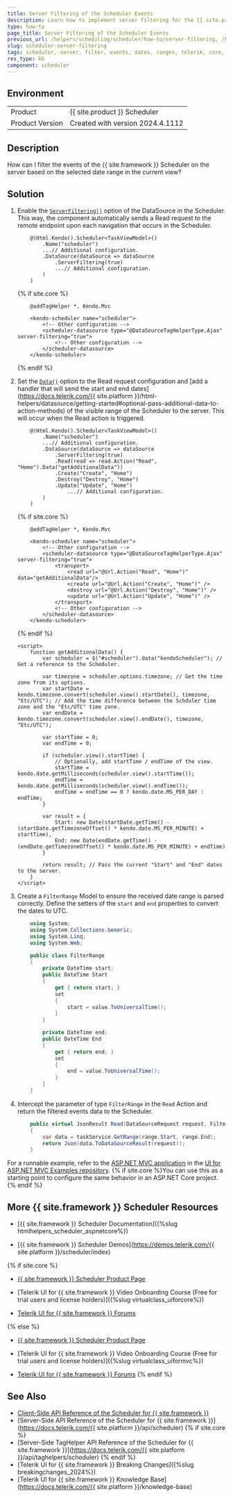 ```yaml
---
title: Server Filtering of the Scheduler Events
description: Learn how to implement server filtering for the {{ site.product }} Scheduler to retrieve only events for the currently selected view.
type: how-to
page_title: Server Filtering of the Scheduler Events
previous_url: /helpers/scheduling/scheduler/how-to/server-filtering, /html-helpers/scheduling/scheduler/how-to/server-filtering
slug: scheduler-server-filtering
tags: scheduler, server, filter, events, dates, ranges, telerik, core, mvc
res_type: kb
component: scheduler
---
```


## Environment

<table>
 <tr>
  <td>Product</td>
  <td>{{ site.product }} Scheduler</td>
 </tr>
 <tr>
  <td>Product Version</td>
  <td>Created with version 2024.4.1112</td>
 </tr>
</table>

## Description

How can I filter the events of the {{ site.framework }} Scheduler on the server based on the selected date range in the current view?

## Solution

1. Enable the [`ServerFiltering()`](/api/kendo.mvc.ui.fluent/signalrdatasourcebuilder#serverfilteringsystemboolean) option of the DataSource in the Scheduler. This way, the component automatically sends a Read request to the remote endpoint upon each navigation that occurs in the Scheduler.

    ```HtmlHelper
        @(Html.Kendo().Scheduler<TaskViewModel>()
            .Name("scheduler")
            ...// Additional configuration.
            .DataSource(dataSource => dataSource
                .ServerFiltering(true)
                ...// Additional configuration.
            )
        )
    ```
    {% if site.core %}
    ```TagHelper
        @addTagHelper *, Kendo.Mvc

        <kendo-scheduler name="scheduler">
            <!-- Other configuration -->
            <scheduler-datasource type="@DataSourceTagHelperType.Ajax" server-filtering="true">
                <!-- Other configuration -->
            </scheduler-datasource>
        </kendo-scheduler>
    ```
    {% endif %}

1. Set the [`Data()`](/api/kendo.mvc.ui.fluent/crudoperationbuilder#datasystemstring) option to the Read request configuration and [add a handler that will send the start and end dates](https://docs.telerik.com/{{ site.platform }}/html-helpers/datasource/getting-started#optional-pass-additional-data-to-action-methods) of the visible range of the Scheduler to the server. This will occur when the Read action is triggered.

    ```HtmlHelper
        @(Html.Kendo().Scheduler<TaskViewModel>()
            .Name("scheduler")
            ...// Additional configuration.
            .DataSource(dataSource => dataSource
                .ServerFiltering(true)
                .Read(read => read.Action("Read", "Home").Data("getAdditionalData"))
                .Create("Create", "Home")
                .Destroy("Destroy", "Home")
                .Update("Update", "Home")
                    ...// Additional configuration.
            )
        )
    ```
    {% if site.core %}
    ```TagHelper
        @addTagHelper *, Kendo.Mvc

        <kendo-scheduler name="scheduler">
            <!-- Other configuration -->
            <scheduler-datasource type="@DataSourceTagHelperType.Ajax" server-filtering="true">
                <transport>
                    <read url="@Url.Action("Read", "Home")" data="getAdditionalData"/>
                    <create url="@Url.Action("Create", "Home")" />
                    <destroy url="@Url.Action("Destroy", "Home")" />
                    <update url="@Url.Action("Update", "Home")" />
                </transport>
                <!-- Other configuration -->
            </scheduler-datasource>
        </kendo-scheduler>
    ```
    {% endif %}
    ```Scripts
    <script>
        function getAdditionalData() {
            var scheduler = $("#scheduler").data("kendoScheduler"); // Get a reference to the Scheduler.

            var timezone = scheduler.options.timezone; // Get the time zone from its options.
            var startDate = kendo.timezone.convert(scheduler.view().startDate(), timezone, "Etc/UTC"); // Add the time difference between the Schduler time zone and the "Etc/UTC" time zone.
            var endDate = kendo.timezone.convert(scheduler.view().endDate(), timezone, "Etc/UTC");

            var startTime = 0;
            var endTime = 0;

            if (scheduler.view().startTime) {
                // Optionally, add startTime / endTime of the view.
                startTime = kendo.date.getMilliseconds(scheduler.view().startTime());
                endTime = kendo.date.getMilliseconds(scheduler.view().endTime());
                endTime = endTime == 0 ? kendo.date.MS_PER_DAY : endTime;
            }

            var result = {
                Start: new Date(startDate.getTime() - (startDate.getTimezoneOffset() * kendo.date.MS_PER_MINUTE) + startTime),
                End: new Date(endDate.getTime() - (endDate.getTimezoneOffset() * kendo.date.MS_PER_MINUTE) + endTime)
            }

            return result; // Pass the current "Start" and "End" dates to the server.
        }
    </script>
    ```

1. Create a `FilterRange` Model to ensure the received date range is parsed correctly. Define the setters of the `start` and `end` properties to convert the dates to UTC.

    ```FilterRange.cs
        using System;
        using System.Collections.Generic;
        using System.Linq;
        using System.Web;

        public class FilterRange
        {
            private DateTime start;
            public DateTime Start
            {
                get { return start; }
                set
                {
                    start = value.ToUniversalTime();
                }
            }

            private DateTime end;
            public DateTime End
            {
                get { return end; }
                set
                {
                    end = value.ToUniversalTime();
                }
            }
        }
    ```

1. Intercept the parameter of type `FilterRange` in the `Read` Action and return the filtered events data to the Scheduler.

    ```HomeController.cs
        public virtual JsonResult Read(DataSourceRequest request, FilterRange range)
        {
            var data = taskService.GetRange(range.Start, range.End);
            return Json(data.ToDataSourceResult(request));
        }
    ```

For a runnable example, refer to the [ASP.NET MVC application](https://github.com/telerik/ui-for-aspnet-mvc-examples/tree/master/Telerik.Examples.Mvc/Telerik.Examples.Mvc/Areas/SchedulerServerFiltering) in the [UI for ASP.NET MVC Examples repository](https://github.com/telerik/ui-for-aspnet-mvc-examples/tree/master). {% if site.core %}You can use this as a starting point to configure the same behavior in an ASP.NET Core project.{% endif %}

## More {{ site.framework }} Scheduler Resources

* [{{ site.framework }} Scheduler Documentation]({%slug htmlhelpers_scheduler_aspnetcore%})

* [{{ site.framework }} Scheduler Demos](https://demos.telerik.com/{{ site.platform }}/scheduler/index)

{% if site.core %}
* [{{ site.framework }} Scheduler Product Page](https://www.telerik.com/aspnet-core-ui/scheduler)

* [Telerik UI for {{ site.framework }} Video Onboarding Course (Free for trial users and license holders)]({%slug virtualclass_uiforcore%})

* [Telerik UI for {{ site.framework }} Forums](https://www.telerik.com/forums/aspnet-core-ui)

{% else %}
* [{{ site.framework }} Scheduler Product Page](https://www.telerik.com/aspnet-mvc/scheduler)

* [Telerik UI for {{ site.framework }} Video Onboarding Course (Free for trial users and license holders)]({%slug virtualclass_uiformvc%})

* [Telerik UI for {{ site.framework }} Forums](https://www.telerik.com/forums/aspnet-mvc)
{% endif %}

## See Also

* [Client-Side API Reference of the Scheduler for {{ site.framework }}](https://docs.telerik.com/kendo-ui/api/javascript/ui/scheduler)
* [Server-Side API Reference of the Scheduler for {{ site.framework }}](https://docs.telerik.com/{{ site.platform }}/api/scheduler)
{% if site.core %}
* [Server-Side TagHelper API Reference of the Scheduler for {{ site.framework }}](https://docs.telerik.com/{{ site.platform }}/api/taghelpers/scheduler)
{% endif %}
* [Telerik UI for {{ site.framework }} Breaking Changes]({%slug breakingchanges_2024%})
* [Telerik UI for {{ site.framework }} Knowledge Base](https://docs.telerik.com/{{ site.platform }}/knowledge-base)

